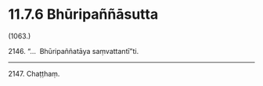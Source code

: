 

# 11.7.6 Bhūripaññāsutta




(1063.)

2146\. “…  Bhūripaññatāya saṃvattantī”ti.

---

2147\. Chaṭṭhaṃ.





